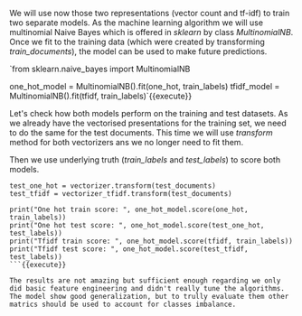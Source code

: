We will use now those two representations (vector count and tf-idf) to train two separate models. As the machine learning algorithm we will use multinomial Naive Bayes which is offered in *sklearn* by class *MultinomialNB*. Once we fit to the training data (which were created by transforming *train_documents*), the model can be used to make future predictions.

`from sklearn.naive_bayes import MultinomialNB

one_hot_model = MultinomialNB().fit(one_hot, train_labels)
tfidf_model = MultinomialNB().fit(tfidf, train_labels)`{{execute}}

Let's check how both models perform on the training and test datasets. As we already have the vectorised presentations for the training set, we need to do the same for the test documents. This time we will use *transform* method for both vectorizers ans we no longer need to fit them.

Then we use underlying truth (*train_labels* and *test_labels*) to score both models.

```
test_one_hot = vectorizer.transform(test_documents)
test_tfidf = vectorizer_tfidf.transform(test_documents)

print("One hot train score: ", one_hot_model.score(one_hot, train_labels))
print("One hot test score: ", one_hot_model.score(test_one_hot, test_labels))
print("Tfidf train score: ", one_hot_model.score(tfidf, train_labels))
print("Tfidf test score: ", one_hot_model.score(test_tfidf, test_labels))
```{{execute}}

The results are not amazing but sufficient enough regarding we only did basic feature engineering and didn't really tune the algorithms. The model show good generalization, but to trully evaluate them other matrics should be used to account for classes imbalance.

